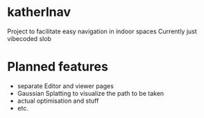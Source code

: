 # katherlnav
Project to facilitate easy navigation in indoor spaces 
Currently just vibecoded slob
# Planned features
- separate Editor and viewer pages
- Gaussian Splatting to visualize the path to be taken
- actual optimisation and stuff
- etc.

